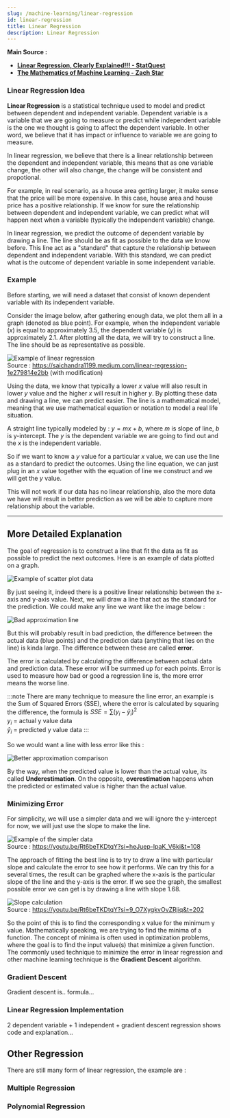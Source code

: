 ```yaml
---
slug: /machine-learning/linear-regression
id: linear-regression
title: Linear Regression
description: Linear Regression
---
```


**Main Source :**

- **[Linear Regression, Clearly Explained!!! - StatQuest](https://youtu.be/nk2CQITm_eo?si=spLY7V3w-fqSbVzc)**
- **[The Mathematics of Machine Learning - Zach Star](https://youtu.be/Rt6beTKDtqY?si=2f4Rge2IA_uRCd_1)**

### Linear Regression Idea

**Linear Regression** is a statistical technique used to model and predict between dependent and independent variable. Dependent variable is a variable that we are going to measure or predict while independent variable is the one we thought is going to affect the dependent variable. In other word, we believe that it has impact or influence to variable we are going to measure.

In linear regression, we believe that there is a linear relationship between the dependent and independent variable, this means that as one variable change, the other will also change, the change will be consistent and propotional.

For example, in real scenario, as a house area getting larger, it make sense that the price will be more expensive. In this case, house area and house price has a positive relationship. If we know for sure the relationship between dependent and independent variable, we can predict what will happen next when a variable (typically the independent variable) change.

In linear regression, we predict the outcome of dependent variable by drawing a line. The line should be as fit as possible to the data we know before. This line act as a "standard" that capture the relationship between dependent and independent variable. With this standard, we can predict what is the outcome of dependent variable in some independent variable.

### Example

Before starting, we will need a dataset that consist of known dependent variable with its independent variable.

Consider the image below, after gathering enough data, we plot them all in a graph (denoted as blue point). For example, when the independent variable ($x$) is equal to approximately 3.5, the dependent variable ($y$) is approximately 2.1. After plotting all the data, we will try to construct a line. The line should be as representative as possible.

![Example of linear regression](./linear-regression-example.png)  
Source : https://saichandra1199.medium.com/linear-regression-1e279814e2bb (with modification)

Using the data, we know that typically a lower $x$ value will also result in lower $y$ value and the higher $x$ will result in higher $y$. By plotting these data and drawing a line, we can predict easier. The line is a mathematical model, meaning that we use mathematical equation or notation to model a real life situation.

A straight line typically modeled by : $y = mx + b$, where $m$ is slope of line, $b$ is y-intercept. The $y$ is the dependent variable we are going to find out and the $x$ is the independent variable.

So if we want to know a $y$ value for a particular $x$ value, we can use the line as a standard to predict the outcomes. Using the line equation, we can just plug in an $x$ value together with the equation of line we construct and we will get the $y$ value.

This will not work if our data has no linear relationship, also the more data we have will result in better prediction as we will be able to capture more relationship about the variable.

---

## More Detailed Explanation

The goal of regression is to construct a line that fit the data as fit as possible to predict the next outcomes. Here is an example of data plotted on a graph.

![Example of scatter plot data](./sample-data-plot.png)

By just seeing it, indeed there is a positive linear relationship between the x-axis and y-axis value. Next, we will draw a line that act as the standard for the prediction. We could make any line we want like the image below :

![Bad approximation line](./bad-approximation.png)

But this will probably result in bad prediction, the difference between the actual data (blue points) and the prediction data (anything that lies on the line) is kinda large. The difference between these are called **error**. 

The error is calculated by calculating the difference between actual data and prediction data. These error will be summed up for each points. Error is used to measure how bad or good a regression line is, the more error means the worse line. 

:::note
There are many technique to measure the line error, an example is the Sum of Squared Errors (SSE), where the error is calculated by squaring the difference, the formula is $SSE = \sum(y_i - ŷ_i)^2$  
$y_i$ = actual y value data  
$\hat{y}_i$ = predicted y value data
:::

So we would want a line with less error like this :

![Better approximation comparison](./manual-approximation.png)

By the way, when the predicted value is lower than the actual value, its called **Underestimation**. On the opposite, **overestimation** happens when the predicted or estimated value is higher than the actual value.

### Minimizing Error

For simplicity, we will use a simpler data and we will ignore the y-intercept for now, we will just use the slope to make the line.

![Example of the simpler data](./regression-simple-example.png)  
Source : https://youtu.be/Rt6beTKDtqY?si=heJuep-IpaK_V6ki&t=108

The approach of fitting the best line is to try to draw a line with particular slope and calculate the error to see how it performs. We can try this for a several times, the result can be graphed where the x-axis is the particular slope of the line and the y-axis is the error. If we see the graph, the smallest possible error we can get is by drawing a line with slope 1.68.

![Slope calculation](./slope-calculation.png)  
Source : https://youtu.be/Rt6beTKDtqY?si=9_O7XygkvOvZRjiq&t=202

So the point of this is to find the corresponding x value for the minimum y value. Mathematically speaking, we are trying to find the minima of a function. The concept of minima is often used in optimization problems, where the goal is to find the input value(s) that minimize a given function. The commonly used technique to minimize the error in linear regression and other machine learning technique is the **Gradient Descent** algorithm.

### Gradient Descent

Gradient descent is.. formula...

### Linear Regression Implementation

2 dependent variable + 1 independent + gradient descent regression
shows code and explanation...

## Other Regression

There are still many form of linear regression, the example are :

### Multiple Regression

### Polynomial Regression
